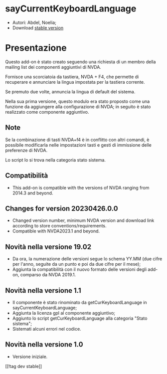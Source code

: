 # sayCurrentKeyboardLanguage #

* Autori: Abdel, Noelia;
* Download [stable version][1]

# Presentazione #

Questo add-on è stato creato seguendo una richiesta di un membro della
mailing list dei componenti aggiuntivi di NVDA.

Fornisce una scorciatoia da tastiera, NVDA + F4, che permette di recuperare
e annunciare la lingua impostata per la tastiera corrente.

Se premuto due volte, annuncia la lingua di default del sistema.

Nella sua prima versione, questo modulo era stato proposto come una funzione
da aggiungere alla configurazione di NVDA; in seguito è stato realizzato
come componente aggiuntivo.

## Note ##

Se la combinazione di tasti NVDA+f4 è in conflitto con altri comandi, è
possibile modificarla nelle impostazioni tasti e gesti di immissione delle
preferenze di NVDA.

Lo script lo si trova nella categoria stato sistema.

## Compatibilità ##

* This add-on is compatible with the versions of NVDA ranging from 2014.3
  and beyond.

## Changes for version 20230426.0.0 ##

* Changed version number, minimum NVDA version and download link according
  to store conventions/requirements.
* Compatible with NVDA2023.1 and beyond.

## Novità nella versione 19.02 ##

* Da ora, la numerazione delle versioni segue lo schema YY.MM (due cifre per
  l'anno, seguite da un punto e poi da due cifre per il mese);
* Aggiunta la compatibilità con il nuovo formato delle versioni degli
  add-on, comparso da NVDA 2019.1.

## Novità nella versione 1.1 ##

* Il componente è stato rinominato da getCurKeyboardLanguage in
  sayCurrentKeyboardLanguage;
* Aggiunta la licenza gpl al componente aggiuntivo;
* Aggiunto lo script getCurKeyboardLanguage alla categoria "Stato sistema";
* Sistemati alcuni errori nel codice.

## Novità nella versione 1.0 ##

* Versione iniziale.

[[!tag dev stable]]

[1]:
https://www.nvaccess.org/addonStore/legacy?file=sayCurrentKeyboardLanguage

